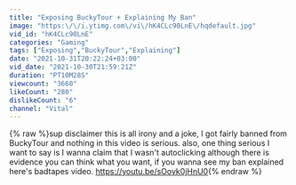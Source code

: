 ```yaml
---
title: "Exposing BuckyTour + Explaining My Ban"
image: "https:\/\/i.ytimg.com\/vi\/hK4CLc90LnE\/hqdefault.jpg"
vid_id: "hK4CLc90LnE"
categories: "Gaming"
tags: ["Exposing","BuckyTour","Explaining"]
date: "2021-10-31T20:22:24+03:00"
vid_date: "2021-10-30T21:59:21Z"
duration: "PT10M28S"
viewcount: "3660"
likeCount: "280"
dislikeCount: "6"
channel: "Vital"
---
```

{% raw %}sup disclaimer this is all irony and a joke, I got fairly banned from BuckyTour and nothing in this video is serious. also, one thing serious I want to say is I wanna claim that I wasn't autoclicking although there is evidence you can think what you want, if you wanna see my ban explained here's badtapes video. <a rel="nofollow" target="blank" href="https://youtu.be/sOovk0jHnU0">https://youtu.be/sOovk0jHnU0</a>{% endraw %}
